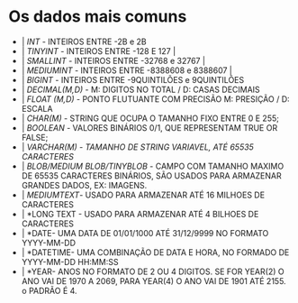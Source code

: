 # Os dados mais comuns 

- | *INT* - INTEIROS ENTRE -2B e 2B
- | *TINYINT* - INTEIROS ENTRE -128 E 127 |
- | *SMALLINT* - INTEIROS ENTRE -32768 e 32767  |
- | *MEDIUMINT* - INTEIROS ENTRE -8388608 e 8388607  |
- | *BIGINT* - INTEIROS ENTRE -9QUINTILÕES e 9QUINTILÕES  
- | *DECIMAL(M,D)* - M: DIGITOS NO TOTAL / D: CASAS DECIMAIS
- | *FLOAT (M,D)* - PONTO FLUTUANTE COM PRECISÃO M: PRESIÇÃO / D: ESCALA
- | *CHAR(M)* - STRING QUE OCUPA O TAMANHO FIXO ENTRE 0 E 255; 
- | *BOOLEAN* - VALORES BINÁRIOS 0/1, QUE REPRESENTAM TRUE OR FALSE; 
- | *VARCHAR(M) - TAMANHO DE STRING VARIAVEL, ATÉ 65535 CARACTERES*
- | *BLOB/MEDIUM BLOB/TINYBLOB* - CAMPO COM TAMANHO MAXIMO DE 65535 CARACTERES BINÁRIOS, SÃO USADOS PARA ARMAZENAR GRANDES DADOS, EX: IMAGENS. 
- | *MEDIUMTEXT*- USADO PARA ARMAZENAR ATÉ 16 MILHOES DE CARACTERES
- | *LONG TEXT - USADO PARA ARMAZENAR ATÉ 4 BILHOES DE CARACTERES
- | *DATE- UMA DATA DE 01/01/1000 ATÉ 31/12/9999 NO FORMATO YYYY-MM-DD 
- | *DATETIME- UMA COMBINAÇÃO DE DATA E HORA, NO FORMADO DE YYYY-MM-DD HH:MM:SS
- | *YEAR- ANOS NO FORMATO DE 2 OU 4 DIGITOS. SE FOR YEAR(2) O ANO VAI DE 1970 A 2069, PARA YEAR(4) O ANO VAI DE 1901 ATÉ 2155. o PADRÃO É 4. 
